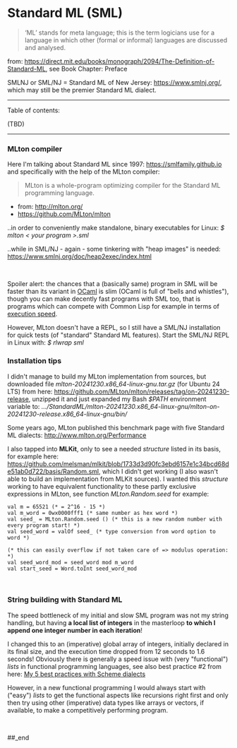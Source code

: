 # Standard ML (SML)

> ‘ML’ stands for meta language; this is the term logicians use for a language in which other (formal or informal) languages are discussed and analysed.

from: https://direct.mit.edu/books/monograph/2094/The-Definition-of-Standard-ML,  see Book Chapter: Preface 

SMLNJ or SML/NJ = Standard ML of New Jersey: https://www.smlnj.org/, which may still be the premier Standard ML dialect.

---

Table of contents:

(TBD)

---

### MLton compiler

Here I'm talking about Standard ML since 1997: https://smlfamily.github.io and specifically with the help of the MLton compiler:

> MLton is a whole-program optimizing compiler for the Standard ML programming language.
- from: http://mlton.org/
- https://github.com/MLton/mlton

..in order to conveniently make standalone, binary executables for Linux: _$ mlton < your program >.sml_

..while in SML/NJ - again - some tinkering with "heap images" is needed: https://www.smlnj.org/doc/heap2exec/index.html

<br/>

Spoiler alert: the chances that a (basically same) program in SML will be faster than its variant in [OCaml](https://github.com/practicalcomputerscience/MicrobenchmarkGPHLlanguages/tree/main/03%20-%20source%20code/02%20-%20functional%20languages/OCaml#ocaml) is slim (OCaml is full of "bells and whistles"), though you can make decently fast programs with SML too, that is programs which can compete with Common Lisp for example in terms of [execution speed](https://github.com/practicalcomputerscience/MicrobenchmarkGPHLlanguages/tree/main/02%20-%20execution%20times#master-diagram-with-most-program-environments).

However, MLton doesn't have a REPL, so I still have a SML/NJ installation for quick tests (of "standard" Standard ML features). Start the SML/NJ REPL in Linux with: _$ rlwrap sml_

### Installation tips

I didn't manage to build my MLton implementation from sources, but downloaded file _mlton-20241230.x86_64-linux-gnu.tar.gz_ (for Ubuntu 24 LTS) from here: https://github.com/MLton/mlton/releases/tag/on-20241230-release, unzipped it and just expanded my Bash _$PATH_ environment variable to: _.../StandardML/mlton-20241230.x86_64-linux-gnu/mlton-on-20241230-release.x86_64-linux-gnu/bin/_

Some years ago, MLton published this benchmark page with five Standard ML dialects: http://www.mlton.org/Performance

I also tapped into **MLKit**, only to see a needed _structure_ listed in its basis, for example here: https://github.com/melsman/mlkit/blob/1733d3d90fc3ebd6157e1c34bcd68de51ab0d722/basis/Random.sml, which I didn't get working (I also wasn't able to build an implementation from MLKit sources). I wanted this _structure_ working to have equivalent functionality to these partly exclusive expressions in
MLton, see function _MLton.Random.seed_ for example:

```
val m = 65521 (* = 2^16 - 15 *)
val m_word = 0wx0000fff1 (* same number as hex word *)
val seed_ = MLton.Random.seed () (* this is a new random number with every program start! *)
val seed_word = valOf seed_ (* type conversion from word option to word *)

(* this can easily overflow if not taken care of => modulus operation: *)
val seed_word_mod = seed_word mod m_word
val start_seed = Word.toInt seed_word_mod
```






<br/>

### String building with Standard ML

The speed bottleneck of my initial and slow SML program was not my string handling, but having **a local list of integers** in the masterloop **to which I append one integer number in each iteration**!

I changed this to an (imperative) global array of integers, initially declared in its final size, and the execution time dropped from 12 seconds to 1.6 seconds! Obviously there is generally a speed issue with (very "functional") _lists_ in functional programming languages, see also best practice #2 from here: [My 5 best practices with Scheme dialects](https://github.com/practicalcomputerscience/MicrobenchmarkGPHLlanguages/tree/main/03%20-%20source%20code/02%20-%20functional%20languages/Scheme#my-5-best-practices-with-scheme-dialects)

However, in a new functional programming I would always start with ("easy") _lists_ to get the functional aspects like recursions right first and only then try using other (imperative) data types like arrays or vectors, if available, to make a competitively performing program.

<br/>

##_end
